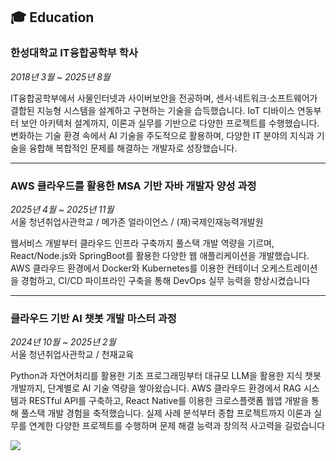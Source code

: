## 🎓 Education

### **한성대학교 IT융합공학부 학사**
_2018년 3월 ~ 2025년 8월_  

<p>IT융합공학부에서 사물인터넷과 사이버보안을 전공하며, 센서·네트워크·소프트웨어가 결합된 지능형 시스템을 설계하고 구현하는 기술을 습득했습니다. IoT 디바이스 연동부터 보안 아키텍처 설계까지, 이론과 실무를 기반으로 다양한 프로젝트를 수행했습니다. 
변화하는 기술 환경 속에서 AI 기술을 주도적으로 활용하며, 다양한 IT 분야의 지식과 기술을 융합해 복합적인 문제를 해결하는 개발자로 성장했습니다.</p>

---

### **AWS 클라우드를 활용한 MSA 기반 자바 개발자 양성 과정**
_2025년 4월 ~ 2025년 11월_  
서울 청년취업사관학교 / 메가존 얼라이언스 / (재)국제인재능력개발원  

웹서비스 개발부터 클라우드 인프라 구축까지 풀스택 개발 역량을 기르며, React/Node.js와 SpringBoot를 활용한 다양한 웹 애플리케이션을 개발했습니다. AWS 클라우드 환경에서 Docker와 Kubernetes를 이용한 컨테이너 오케스트레이션을 경험하고, CI/CD 파이프라인 구축을 통해 DevOps 실무 능력을 향상시켰습니다

---

### **클라우드 기반 AI 챗봇 개발 마스터 과정**
_2024년 10월 ~ 2025년 2월_  
서울 청년취업사관학교 / 천재교육  

Python과 자연어처리를 활용한 기초 프로그래밍부터 대규모 LLM을 활용한 지식 챗봇 개발까지, 단계별로 AI 기술 역량을 쌓아왔습니다. AWS 클라우드 환경에서 RAG 시스템과 RESTful API를 구축하고, React Native를 이용한 크로스플랫폼 웹앱 개발을 통해 풀스택 개발 경험을 축적했습니다. 실제 사례 분석부터 종합 프로젝트까지 이론과 실무를 연계한 다양한 프로젝트를 수행하며 문제 해결 능력과 창의적 사고력을 길렀습니다

<img src="https://img.shields.io/badge/java-007396?style=for-the-badge&logo=OpenJDK&logoColor=white">

